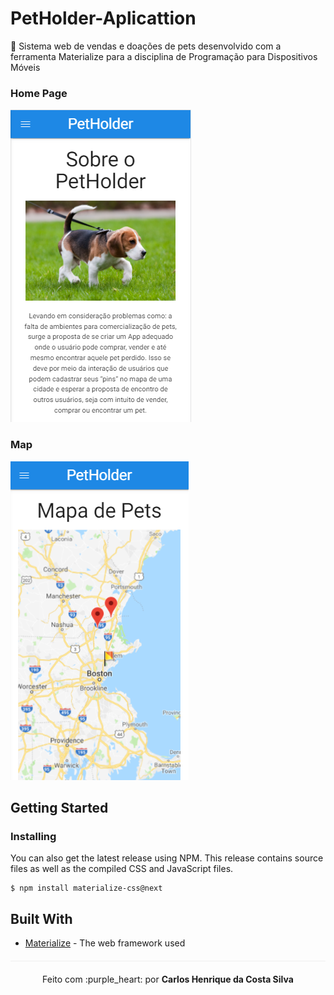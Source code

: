 # PetHolder-Aplicattion
🐶 Sistema web de vendas e doações de pets desenvolvido com a ferramenta Materialize para a disciplina de Programação para Dispositivos Móveis

### Home Page

<img src="/img/home-petholder.PNG">

### Map

<img src="/img/mapa.PNG">

## Getting Started

### Installing

You can also get the latest release using NPM. This release contains source files as well as the compiled CSS and JavaScript files.

```
$ npm install materialize-css@next
```

## Built With

* [Materialize](https://materializecss.com/) - The web framework used

<p align="center" style="margin-top: 20px; border-top: 1px solid #eee; padding-top: 20px;">Feito com :purple_heart: por <strong> Carlos Henrique da Costa Silva </strong> </p>
